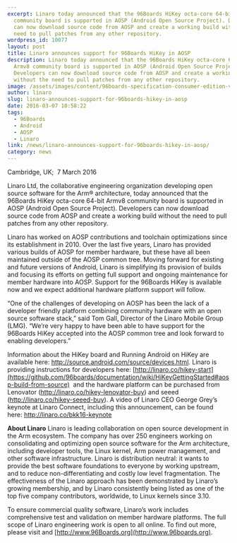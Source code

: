 ```yaml
---
excerpt: Linaro today announced that the 96Boards HiKey octa-core 64-bit Armv8
  community board is supported in AOSP (Android Open Source Project). Developers
  can now download source code from AOSP and create a working build without the
  need to pull patches from any other repository.
wordpress_id: 10077
layout: post
title: Linaro announces support for 96Boards HiKey in AOSP
description: Linaro today announced that the 96Boards HiKey octa-core 64-bit
  Armv8 community board is supported in AOSP (Android Open Source Project).
  Developers can now download source code from AOSP and create a working build
  without the need to pull patches from any other repository.
image: /assets/images/content/96boards-specification-consumer-edition-v2.jpg
author: linaro
slug: linaro-announces-support-for-96boards-hikey-in-aosp
date: 2016-03-07 10:58:22
tags:
  - 96Boards
  - Android
  - AOSP
  - Linaro
link: /news/linaro-announces-support-for-96boards-hikey-in-aosp/
category: news
---
```

Cambridge, UK;  7 March 2016

Linaro Ltd, the collaborative engineering organization developing open source software for the Arm® architecture, today announced that the 96Boards HiKey octa-core 64-bit Armv8 community board is supported in AOSP (Android Open Source Project). Developers can now download source code from AOSP and create a working build without the need to pull patches from any other repository.

Linaro has worked on AOSP contributions and toolchain optimizations since its establishment in 2010. Over the last five years, Linaro has provided various builds of AOSP for member hardware, but these have all been maintained outside of the AOSP common tree. Moving forward for existing and future versions of Android, Linaro is simplifying its provision of builds and focusing its efforts on getting full support and ongoing maintenance for member hardware into AOSP. Support for the 96Boards HiKey is available now and we expect additional hardware platform support will follow.

“One of the challenges of developing on AOSP has been the lack of a developer friendly platform combining community hardware with an open source software stack,” said Tom Gall, Director of the Linaro Mobile Group (LMG). “We’re very happy to have been able to have support for the 96Boards HiKey accepted into the AOSP common tree and look forward to enabling developers.”

Information about the HiKey board and Running Android on HiKey are available here: <http://source.android.com/source/devices.html>. Linaro is providing instructions for developers here: [http://linaro.co/hikey-start](https://github.com/96boards/documentation/wiki/HiKeyGettingStarted#aosp-build-from-source)  and the hardware platform can be purchased from Lenovator (<http://linaro.co/hikey-lenovator-buy>) and seeed (<http://linaro.co/hikey-seeed-buy>). A video of Linaro CEO George Grey’s keynote at Linaro Connect, including this announcement, can be found here: <http://linaro.co/bkk16-keynote>

**About Linaro**
Linaro is leading collaboration on open source development in the Arm ecosystem. The company has over 250 engineers working on consolidating and optimizing open source software for the Arm architecture, including developer tools, the Linux kernel, Arm power management, and other software infrastructure. Linaro is distribution neutral: it wants to provide the best software foundations to everyone by working upstream, and to reduce non-differentiating and costly low level fragmentation. The effectiveness of the Linaro approach has been demonstrated by Linaro’s growing membership, and by Linaro consistently being listed as one of the top five company contributors, worldwide, to Linux kernels since 3.10.

To ensure commercial quality software, Linaro’s work includes comprehensive test and validation on member hardware platforms. The full scope of Linaro engineering work is open to all online. To find out more, please visit [](<>) and [http://www.96Boards.org](http://www.96boards.org).